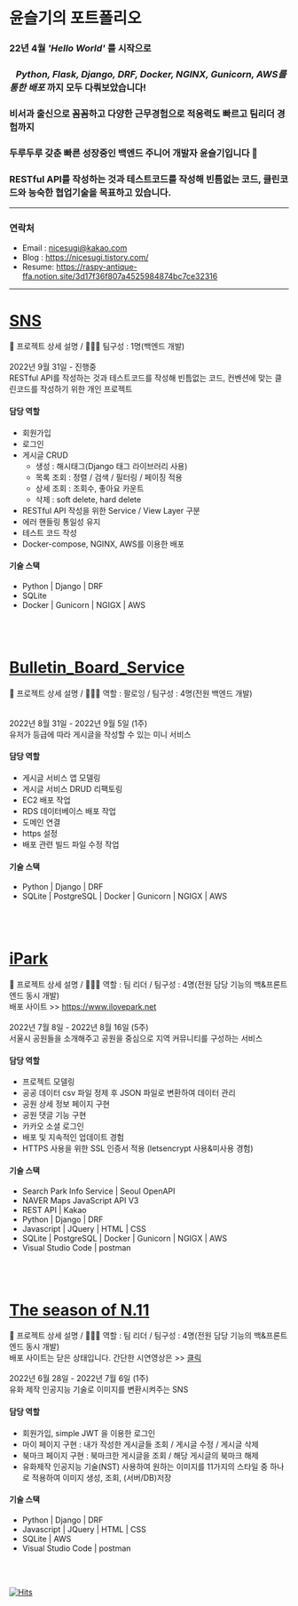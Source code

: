 # 윤슬기의 포트폴리오

### 22년 4월 ***'Hello World'*** 를 시작으로<br>
### &nbsp;&nbsp;    ***Python, Flask, Django, DRF, Docker, NGINX, Gunicorn, AWS를 통한 배포*** 까지 모두 다뤄보았습니다!  <br>
### 비서과 출신으로 꼼꼼하고 다양한 근무경험으로 적응력도 빠르고 팀리더 경험까지 <br>
### 두루두루 갖춘 빠른 성장중인 백엔드 주니어 개발자 윤슬기입니다 🤗 <br>
### RESTful API를 작성하는 것과 테스트코드를 작성해 빈틈없는 코드, 클린코드와 능숙한 협업기술을 목표하고 있습니다. <br>

---

### 연락처
- Email : nicesugi@kakao.com
- Blog  : https://nicesugi.tistory.com/
- Resume: https://raspy-antique-ffa.notion.site/3d17f36f807a4525984874bc7ce32316
        
---

# <a href="https://github.com/nicesugi/Social_Networking_Service">SNS</a>
🔼 프로젝트 상세 설명 / 💁🏻‍♀️ 팀구성 : 1명(백엔드 개발)<br>
<br>
2022년 9월 31일 - 진행중<br>
RESTful API를 작성하는 것과 테스트코드를 작성해 빈틈없는 코드, 컨벤션에 맞는 클린코드를 작성하기 위한 개인 프로젝트 <br>

#### 담당 역할
        
- 회원가입
- 로그인
- 게시글 CRUD
    - 생성 : 해시태그(Django 태그 라이브러리 사용)
    - 목록 조회 : 정렬 / 검색 / 필터링 / 페이징 적용
    - 상세 조회 : 조회수, 좋아요 카운트
    - 삭제 : soft delete, hard delete
- RESTful API 작성을 위한 Service / View Layer 구분
- 에러 핸들링 통일성 유지
- 테스트 코드 작성
- Docker-compose, NGINX, AWS를 이용한 배포

        
#### 기술 스택

- Python  |  Django  |  DRF
- SQLite
- Docker  |  Gunicorn  | NGIGX  |  AWS

<br>


<br>

# <a href="https://github.com/nicesugi/Bulletin_Board_Service.git">Bulletin_Board_Service</a>
🔼 프로젝트 상세 설명 / 💁🏻‍♀️ 역할 : 팔로잉 / 팀구성 : 4명(전원 백엔드 개발)<br>
<br><br>
2022년 8월 31일 - 2022년 9월 5일 (1주)<br>
유저가 등급에 따라 게시글을 작성할 수 있는 미니 서비스 <br>

#### 담당 역할
        
- 게시글 서비스 앱 모델링
- 게시글 서비스 DRUD 리팩토링
- EC2 배포 작업
- RDS 데이터베이스 배포 작업
- 도메인 연결
- https 설정
- 배포 관련 빌드 파일 수정 작업

        
#### 기술 스택

- Python  |  Django  |  DRF
- SQLite |  PostgreSQL  |  Docker  |  Gunicorn  | NGIGX  |  AWS
<br>


<br>

# <a href="https://github.com/nicesugi/2JYK-iPark">iPark</a>
🔼 프로젝트 상세 설명 / 💁🏻‍♀️ 역할 : 팀 리더 / 팀구성 : 4명(전원 담당 기능의 백&프론트엔드 동시 개발)<br>
배포 사이트 >> https://www.ilovepark.net <br><br>
2022년 7월 8일 - 2022년 8월 16일 (5주)<br>
서울시 공원들을 소개해주고 공원을 중심으로 지역 커뮤니티를 구성하는 서비스<br>

#### 담당 역할
        
- 프로젝트 모델링
- 공공 데이터 csv 파일 정제 후 JSON 파일로 변환하여 데이터 관리
- 공원 상세 정보 페이지 구현
- 공원 댓글 기능 구현
- 카카오 소셜 로그인
- 배포 및 지속적인 업데이트 경험
- HTTPS 사용을 위한 SSL 인증서 적용 (letsencrypt 사용&미사용 경험)

        
#### 기술 스택

- Search Park Info Service | Seoul OpenAPI
- NAVER Maps JavaScript API V3
- REST API | Kakao
- Python  |  Django  |  DRF
- Javascript  |  JQuery  |  HTML  |  CSS
- SQLite |  PostgreSQL  |  Docker  |  Gunicorn  | NGIGX  |  AWS
- Visual Studio Code  |  postman
<br>

<br>


# <a href="https://github.com/nicesugi/2JYK-The_season_of_N.11">The season of N.11</a>
🔼 프로젝트 상세 설명 / 💁🏻‍♀️ 역할 : 팀 리더 / 팀구성 : 4명(전원 담당 기능의 백&프론트엔드 동시 개발)<br>
배포 사이트는 닫은 상태입니다. 간단한 시연영상은 >> [클릭](https://tv.kakao.com/v/430188053) <br><br>
2022년 6월 28일 - 2022년 7월 6일 (1주)<br>
유화 제작 인공지능 기술로 이미지를 변환시켜주는 SNS<br>

#### 담당 역할

- 회원가입, simple JWT 을 이용한 로그인
- 마이 페이지 구현 : 내가 작성한 게시글들 조회 / 게시글 수정 / 게시글 삭제
- 북마크 페이지 구현 : 북마크한 게시글을 조회 / 해당 게시글의 북마크 해제
- 유화제작 인공지능 기술(NST) 사용하여 원하는 이미지를 11가지의 스타일 중 하나로 적용하여 이미지 생성, 조회, (서버/DB)저장


#### 기술 스택

- Python  |  Django  |  DRF
- Javascript  |  JQuery  |  HTML  |  CSS
- SQLite |  AWS
- Visual Studio Code  |  postman
<br>


<br>

[![Hits](https://hits.seeyoufarm.com/api/count/incr/badge.svg?url=https%3A%2F%2Fgithub.com%2Fnicesugi%2F&count_bg=%2368F000&title_bg=%23FF1CBD&icon=&icon_color=%23E7E7E7&title=%F0%9F%A7%B8+Views&edge_flat=true)](https://hits.seeyoufarm.com)
